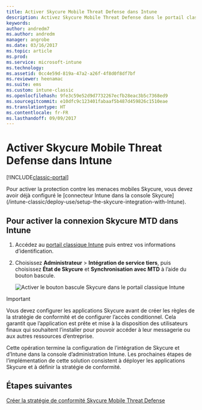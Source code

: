 ```yaml
---
title: Activer Skycure Mobile Threat Defense dans Intune
description: Activez Skycure Mobile Threat Defense dans le portail classique Intune.
keywords: 
author: andredm7
ms.author: andredm
manager: angrobe
ms.date: 03/16/2017
ms.topic: article
ms.prod: 
ms.service: microsoft-intune
ms.technology: 
ms.assetid: 0cc4e59d-819a-47a2-a26f-4f8d0f8df7bf
ms.reviewer: heenamac
ms.suite: ems
ms.custom: intune-classic
ms.openlocfilehash: 9fe3c59e52d9d7732267ecfb28eac3b5c7368ed9
ms.sourcegitcommit: e10dfc9c123401fabaaf5b487d459826c1510eae
ms.translationtype: HT
ms.contentlocale: fr-FR
ms.lasthandoff: 09/09/2017
---
```

# <a name="enable-skycure-mobile-threat-defense-in-intune"></a>Activer Skycure Mobile Threat Defense dans Intune

[!INCLUDE[classic-portal](../includes/classic-portal.md)]

Pour activer la protection contre les menaces mobiles Skycure, vous devez avoir déjà configuré le [connecteur Intune dans la console Skycure] (/intune-classic/deploy-use/setup-the-skycure-integration-with-Intune).

## <a name="to-enable-the-skycure-mtd-connection-in-intune"></a>Pour activer la connexion Skycure MTD dans Intune

1.  Accédez au [portail classique Intune](https://manage.microsoft.com/) puis entrez vos informations d’identification.

2.  Choisissez **Administrateur** &gt; **Intégration de service tiers**, puis choisissez **État de Skycure** et **Synchronisation avec MTD** à l’aide du bouton bascule.

    ![Activer le bouton bascule Skycure dans le portail classique Intune](../media/mtp/enable-skycure-1.png)

> [!IMPORTANT] 
> Vous devez configurer les applications Skycure avant de créer les règles de la stratégie de conformité et de configurer l’accès conditionnel. Cela garantit que l’application est prête et mise à la disposition des utilisateurs finaux qui souhaitent l’installer pour pouvoir accéder à leur messagerie ou aux autres ressources d’entreprise.

Cette opération termine la configuration de l’intégration de Skycure et d’Intune dans la console d’administration Intune. Les prochaines étapes de l’implémentation de cette solution consistent à déployer les applications Skycure et à définir la stratégie de conformité.

## <a name="next-steps"></a>Étapes suivantes

[Créer la stratégie de conformité Skycure Mobile Threat Defense](/intune-classic/deploy-use/create-skycure-mobile-threat-defense-compliance-policy)
